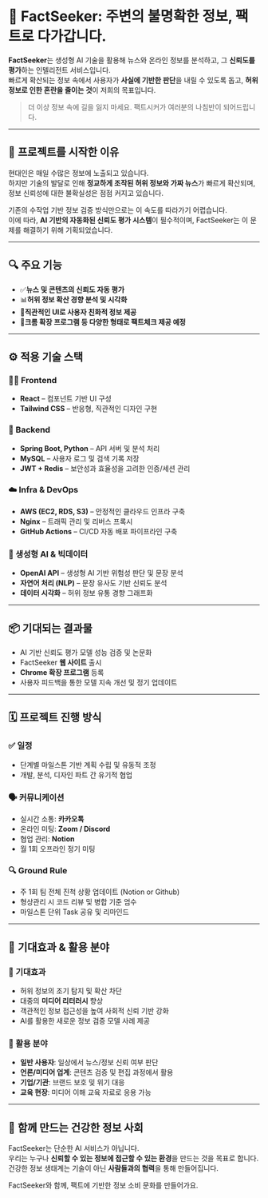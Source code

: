# 🔦 FactSeeker: 주변의 불명확한 정보, 팩트로 다가갑니다.

**FactSeeker**는 생성형 AI 기술을 활용해 뉴스와 온라인 정보를 분석하고, 그 **신뢰도를 평가**하는 인텔리전트 서비스입니다.  
빠르게 확산되는 정보 속에서 사용자가 **사실에 기반한 판단**을 내릴 수 있도록 돕고, **허위 정보로 인한 혼란을 줄이는 것**이 저희의 목표입니다.

> 더 이상 정보 속에 길을 잃지 마세요. 팩트시커가 여러분의 나침반이 되어드립니다.

---

## 🚀 프로젝트를 시작한 이유

현대인은 매일 수많은 정보에 노출되고 있습니다.  
하지만 기술의 발달로 인해 **정교하게 조작된 허위 정보와 가짜 뉴스**가 빠르게 확산되며, 정보 신뢰성에 대한 불확실성은 점점 커지고 있습니다.

기존의 수작업 기반 정보 검증 방식만으로는 이 속도를 따라가기 어렵습니다.  
이에 따라, **AI 기반의 자동화된 신뢰도 평가 시스템**이 필수적이며, FactSeeker는 이 문제를 해결하기 위해 기획되었습니다.


---

## 🔍 주요 기능

- ✅**뉴스 및 콘텐츠의 신뢰도 자동 평가**
- 📊**허위 정보 확산 경향 분석 및 시각화**
- 🎯**직관적인 UI로 사용자 친화적 정보 제공**
- 💫**크롬 확장 프로그램 등 다양한 형태로 팩트체크 제공 예정**
  
  
---

## ⚙️ 적용 기술 스택

### 👨‍💻 Frontend
- **React** – 컴포넌트 기반 UI 구성
- **Tailwind CSS** – 반응형, 직관적인 디자인 구현
### 🧠 Backend
- **Spring Boot, Python** – API 서버 및 분석 처리
- **MySQL** – 사용자 로그 및 검색 기록 저장
- **JWT + Redis** – 보안성과 효율성을 고려한 인증/세션 관리

### ☁️ Infra & DevOps
- **AWS (EC2, RDS, S3)** – 안정적인 클라우드 인프라 구축
- **Nginx** – 트래픽 관리 및 리버스 프록시
- **GitHub Actions** – CI/CD 자동 배포 파이프라인 구축

### 🤖 생성형 AI & 빅데이터
- **OpenAI API** – 생성형 AI 기반 위험성 판단 및 문장 분석
- **자연어 처리 (NLP)** – 문장 유사도 기반 신뢰도 분석
- **데이터 시각화** – 허위 정보 유통 경향 그래프화

---

## 📦 기대되는 결과물


- AI 기반 신뢰도 평가 모델 성능 검증 및 논문화
- FactSeeker **웹 사이트** 출시
- **Chrome 확장 프로그램** 등록
- 사용자 피드백을 통한 모델 지속 개선 및 정기 업데이트

---

## 🗓 프로젝트 진행 방식

### ✅ 일정
- 단계별 마일스톤 기반 계획 수립 및 유동적 조정
- 개발, 분석, 디자인 파트 간 유기적 협업

### 🗣 커뮤니케이션
- 실시간 소통: **카카오톡**
- 온라인 미팅: **Zoom / Discord**
- 협업 관리: **Notion**
- 월 1회 오프라인 정기 미팅

### 🔍 Ground Rule
- 주 1회 팀 전체 진척 상황 업데이트 (Notion or Github)
- 형상관리 시 코드 리뷰 및 병합 기준 엄수
- 마일스톤 단위 Task 공유 및 리마인드

---

## 🌈 기대효과 & 활용 분야

### 🎯 기대효과
- 허위 정보의 조기 탐지 및 확산 차단
- 대중의 **미디어 리터러시** 향상
- 객관적인 정보 접근성을 높여 사회적 신뢰 기반 강화
- AI를 활용한 새로운 정보 검증 모델 사례 제공

### 🧩 활용 분야
- **일반 사용자**: 일상에서 뉴스/정보 신뢰 여부 판단
- **언론/미디어 업계**: 콘텐츠 검증 및 편집 과정에서 활용
- **기업/기관**: 브랜드 보호 및 위기 대응
- **교육 현장**: 미디어 이해 교육 자료로 응용 가능

---

## 🙌 함께 만드는 건강한 정보 사회

FactSeeker는 단순한 AI 서비스가 아닙니다.  
우리는 누구나 **신뢰할 수 있는 정보에 접근할 수 있는 환경**을 만드는 것을 목표로 합니다.  
건강한 정보 생태계는 기술이 아닌 **사람들과의 협력**을 통해 만들어집니다.

FactSeeker와 함께, 팩트에 기반한 정보 소비 문화를 만들어가요.